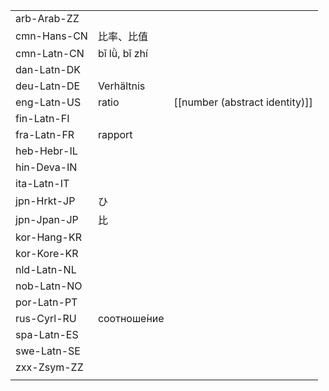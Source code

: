 | | | |
|-|-|-|
| arb-Arab-ZZ |  |  |
| cmn-Hans-CN | 比率、比值 |  |
| cmn-Latn-CN | bǐ lǜ, bǐ zhí |  |
| dan-Latn-DK |  |  |
| deu-Latn-DE | Verhältnis |  |
| eng-Latn-US | ratio | [[number (abstract identity)]] |
| fin-Latn-FI |  |  |
| fra-Latn-FR | rapport |  |
| heb-Hebr-IL |  |  |
| hin-Deva-IN |  |  |
| ita-Latn-IT |  |  |
| jpn-Hrkt-JP | ひ |  |
| jpn-Jpan-JP | 比 |  |
| kor-Hang-KR |  |  |
| kor-Kore-KR |  |  |
| nld-Latn-NL |  |  |
| nob-Latn-NO |  |  |
| por-Latn-PT |  |  |
| rus-Cyrl-RU | соотноше́ние |  |
| spa-Latn-ES |  |  |
| swe-Latn-SE |  |  |
| zxx-Zsym-ZZ |  |  |
|  |  |  |
